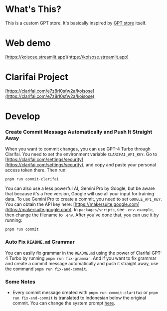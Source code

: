 # What's This?

This is a custom GPT store. It's basically inspired by [GPT store](https://openai.com/blog/introducing-the-gpt-store) itself.

# Web demo

[https://koisose.streamlit.app](https://koisose.streamlit.app)

# Clarifai Project

[https://clarifai.com/e7z8rl0sfw2a/koisose](https://clarifai.com/e7z8rl0sfw2a/koisose)

# Develop

### Create Commit Message Automatically and Push It Straight Away

When you want to commit changes, you can use GPT-4 Turbo through Clarifai. You need to set the environment variable `CLARIFAI_API_KEY`. Go to [https://clarifai.com/settings/security](https://clarifai.com/settings/security), and copy and paste your personal access token there. Then run:

```
pnpm run commit-clarifai
```

You can also use a less powerful AI, Gemini Pro by Google, but be aware that because it's a free version, Google will use all your input for training data. To use Gemini Pro to create a commit, you need to set `GOOGLE_API_KEY`. You can obtain the API key here: [https://makersuite.google.com](https://makersuite.google.com). In `packages/scripts`, see `.env.example`, then change the filename to `.env`. After you've done that, you can use it by running:

```
pnpm run commit
```

### Auto Fix `README.md` Grammar

You can easily fix grammar in the `README.md` using the power of Clarifai GPT-4 Turbo by running `pnpm run fix-grammar`. And if you want to fix grammar and create a commit message automatically and push it straight away, use the command `pnpm run fix-and-commit`.

### Some Notes

- Every commit message created with `pnpm run commit-clarifai` or `pnpm run fix-and-commit` is translated to Indonesian below the original commit. You can change the system prompt [here](packages/scripts/commit-clarifai.js).